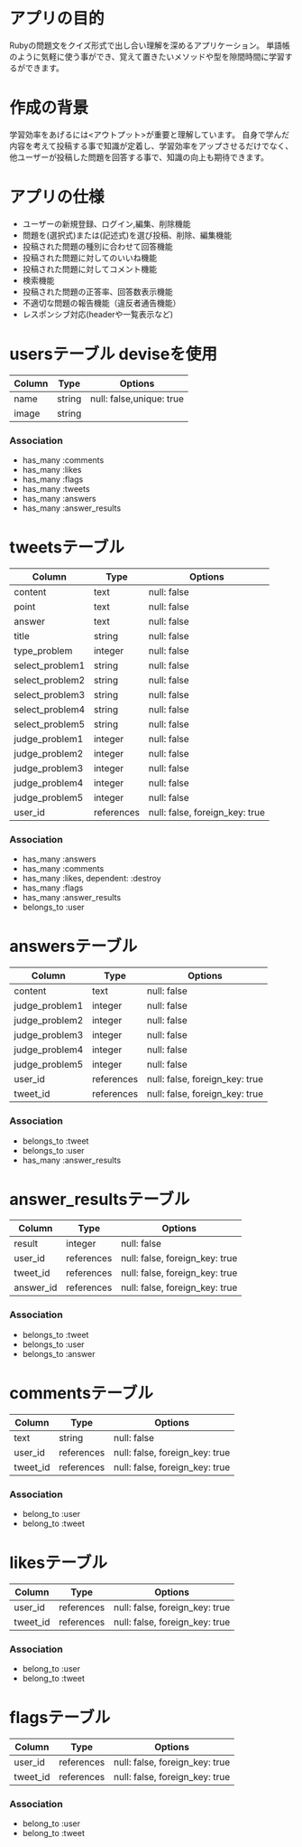 # アプリの目的
Rubyの問題文をクイズ形式で出し合い理解を深めるアプリケーション。
単語帳のように気軽に使う事ができ、覚えて置きたいメソッドや型を隙間時間に学習するができます。

# 作成の背景

学習効率をあげるには<アウトプット>が重要と理解しています。
自身で学んだ内容を考えて投稿する事で知識が定着し、学習効率をアップさせるだけでなく、他ユーザーが投稿した問題を回答する事で、知識の向上も期待できます。


# アプリの仕様
- ユーザーの新規登録、ログイン,編集、削除機能
- 問題を(選択式)または(記述式)を選び投稿、削除、編集機能
- 投稿された問題の種別に合わせて回答機能
- 投稿された問題に対してのいいね機能
- 投稿された問題に対してコメント機能
- 検索機能
- 投稿された問題の正答率、回答数表示機能
- 不適切な問題の報告機能（違反者通告機能）
- レスポンシブ対応(headerや一覧表示など)


# usersテーブル deviseを使用

|Column|Type|Options|
|------|----|-------|
|name|string|null: false,unique: true|
|image|string||

### Association
- has_many :comments
- has_many :likes
- has_many :flags
- has_many :tweets
- has_many :answers
- has_many :answer_results

# tweetsテーブル

|Column|Type|Options|
|------|----|-------|
|content|text|null: false|
|point|text|null: false|
|answer|text|null: false|
|title|string|null: false|
|type_problem|integer|null: false|
|select_problem1|string|null: false|
|select_problem2|string|null: false|
|select_problem3|string|null: false|
|select_problem4|string|null: false|
|select_problem5|string|null: false|
|judge_problem1|integer|null: false|
|judge_problem2|integer|null: false|
|judge_problem3|integer|null: false|
|judge_problem4|integer|null: false|
|judge_problem5|integer|null: false|
|user_id|references|null: false, foreign_key: true|



### Association
- has_many :answers
- has_many :comments
- has_many :likes, dependent: :destroy
- has_many :flags
- has_many :answer_results
- belongs_to :user


# answersテーブル

|Column|Type|Options|
|------|----|-------|
|content|text|null: false|
|judge_problem1|integer|null: false|
|judge_problem2|integer|null: false|
|judge_problem3|integer|null: false|
|judge_problem4|integer|null: false|
|judge_problem5|integer|null: false|
|user_id|references|null: false, foreign_key: true|
|tweet_id|references|null: false, foreign_key: true|



### Association

- belongs_to :tweet
- belongs_to :user
- has_many :answer_results

# answer_resultsテーブル

|Column|Type|Options|
|------|----|-------|
|result|integer|null: false|
|user_id|references|null: false, foreign_key: true|
|tweet_id|references|null: false, foreign_key: true|
|answer_id|references|null: false, foreign_key: true|



### Association

- belongs_to :tweet
- belongs_to :user
- belongs_to :answer

# commentsテーブル

|Column|Type|Options|
|------|----|-------|
|text|string|null: false|
|user_id|references|null: false, foreign_key: true|
|tweet_id|references|null: false, foreign_key: true|

### Association
- belong_to :user
- belong_to :tweet

# likesテーブル

|Column|Type|Options|
|------|----|-------|
|user_id|references|null: false, foreign_key: true|
|tweet_id|references|null: false, foreign_key: true|

### Association
- belong_to :user
- belong_to :tweet

# flagsテーブル

|Column|Type|Options|
|------|----|-------|
|user_id|references|null: false, foreign_key: true|
|tweet_id|references|null: false, foreign_key: true|

### Association
- belong_to :user
- belong_to :tweet
